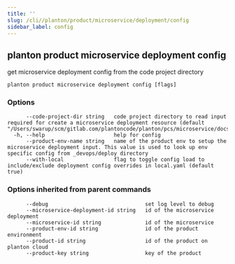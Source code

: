 ```yaml
---
title: ''
slug: /cli//planton/product/microservice/deployment/config
sidebar_label: config
---
```

## planton product microservice deployment config

get microservice deployment config from the code project directory

```
planton product microservice deployment config [flags]
```

### Options

```
      --code-project-dir string   code project directory to read input required for create a microservice deployment resource (default "/Users/swarup/scm/gitlab.com/plantoncode/planton/pcs/microservice/docs/site/docs")
  -h, --help                      help for config
      --product-env-name string   name of the product env to setup the microservice deployment input. This value is used to look up env specific config from _devops/deploy directory
      --with-local                flag to toggle config load to include/exclude deployment config overrides in local.yaml (default true)
```

### Options inherited from parent commands

```
      --debug                               set log level to debug
      --microservice-deployment-id string   id of the microservice deployment
      --microservice-id string              id of the microservice
      --product-env-id string               id of the product environment
      --product-id string                   id of the product on planton cloud
      --product-key string                  key of the product
```

